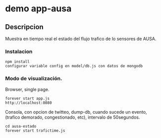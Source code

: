 
demo app-ausa
==================

## Descripcion

Muestra en tiempo real el estado del flujo trafico de lo sensores de AUSA.

### Instalacion

```
npm install 
configurar variable config en model/db.js con datos de mongodb
```

### Modo de visualización.

Browser, single page.

```
forever start app.js
http://localhost:8080
```

Consola, con opcion de twitteo, dump-db, cuando sucede un evento, (trafico demorado, congestionado, etc), intervalo de 50segundos.

```
cd ausa-estado
forever start trafictime.js
```

